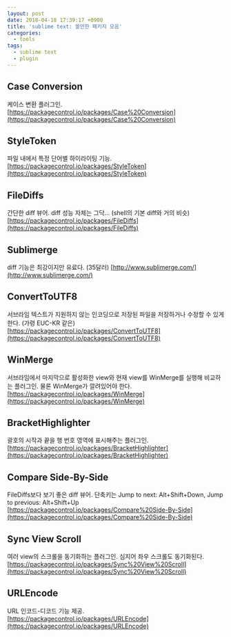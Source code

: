 ```yaml
---
layout: post
date: 2018-04-18 17:39:17 +0900
title: 'sublime text: 쓸만한 패키지 모음'
categories:
  - tools
tags:
  - sublime text
  - plugin
---
```



## Case Conversion
케이스 변환 플러그인.
[https://packagecontrol.io/packages/Case%20Conversion](https://packagecontrol.io/packages/Case%20Conversion)

## StyleToken
파일 내에서 특정 단어별 하이라이팅 기능.
[https://packagecontrol.io/packages/StyleToken](https://packagecontrol.io/packages/StyleToken)

## File​Diffs
간단한 diff 뷰어. diff 성능 자체는 그닥... (shell의 기본 diff와 거의 비슷)
[https://packagecontrol.io/packages/FileDiffs](https://packagecontrol.io/packages/FileDiffs)

## Sublimerge
diff 기능은 최강이지만 유료다. (35달러)
[http://www.sublimerge.com/](http://www.sublimerge.com/)

## ConvertToUTF8
서브라임 텍스트가 지원하지 않는 인코딩으로 저장된 파일을 저장하거나 수정할 수 있게 한다. (가령 EUC-KR 같은)
[https://packagecontrol.io/packages/ConvertToUTF8](https://packagecontrol.io/packages/ConvertToUTF8)

## WinMerge
서브라임에서 마지막으로 활성화한 view와 현재 view를 WinMerge를 실행해 비교하는 플러그인. 물론 WinMerge가 깔려있어야 한다.
[https://packagecontrol.io/packages/WinMerge](https://packagecontrol.io/packages/WinMerge)

## Bracket​Highlighter
괄호의 시작과 끝을 행 번호 영역에 표시해주는 플러그인.
[https://packagecontrol.io/packages/BracketHighlighter](https://packagecontrol.io/packages/BracketHighlighter)

## Compare Side-By-Side
FileDiffs보다 보기 좋은 diff 뷰어.
단축키는 Jump to next: Alt+Shift+Down, Jump to previous: Alt+Shift+Up
[https://packagecontrol.io/packages/Compare%20Side-By-Side](https://packagecontrol.io/packages/Compare%20Side-By-Side)

## Sync View Scroll
여러 view의 스크롤을 동기화하는 플러그인. 심지어 좌우 스크롤도 동기화된다.
[https://packagecontrol.io/packages/Sync%20View%20Scroll](https://packagecontrol.io/packages/Sync%20View%20Scroll)

## URLEncode
URL 인코드-디코드 기능 제공.
[https://packagecontrol.io/packages/URLEncode](https://packagecontrol.io/packages/URLEncode)
